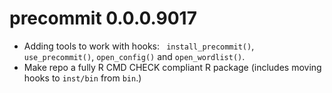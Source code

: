 # precommit 0.0.0.9017

* Adding tools to work with hooks: ` install_precommit()`, `use_precommit()`, `open_config()` and 
  `open_wordlist()`.
* Make repo a fully R CMD CHECK compliant R package (includes moving hooks to `inst/bin` from `bin`.)
